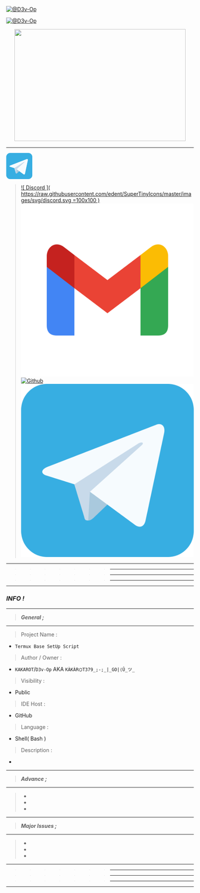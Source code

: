 


[ ![ @D3v-Op ]( https://avatars.githubusercontent.com/u/77237764?s=200&v=4 ) ]( https://github.com/organizations/Dev_Op/ )

<ORG-LOGO>
<A align='center' href='https://github.com/organizations/Dev_Op/' target='blank' width='70%' >
    <IMG alt='@D3v-Op' src='https://avatars.githubusercontent.com/u/77237764?s=200&v=4' />
</A>
</ORG-LOGO>

<p align="center">
  <img width="460" height="300" src="http://www.fillmurray.com/460/300">
</p>


___



><telegram>
 <A href='https://t.me/KAKAROT379'  >
 <img align='center'
  src='https://raw.githubusercontent.com/edent/SuperTinyIcons/master/images/svg/telegram.svg'
  alt='@KAKAROT379'
  height='70'
  width='70'
 />
 </A >
 </telegram>

> [ ![ Discord ]( https://raw.githubusercontent.com/edent/SuperTinyIcons/master/images/svg/discord.svg =100x100 ) ](  )
> [ ![ E-Mail ]( https://raw.githubusercontent.com/edent/SuperTinyIcons/master/images/svg/gmail.svg ) ]( kakarot.379@outlook.com )
> [ ![ Github ]( https://camo.githubusercontent.com/b079fe922f00c4b86f1b724fbc2e8141c468794ce8adbc9b7456e5e1ad09c622/68747470733a2f2f6564656e742e6769746875622e696f2f537570657254696e7949636f6e732f696d616765732f7376672f6769746875622e737667 ) ]( https://github.com/organizations/Dev_Op/ )
> [ ![ Telegram ]( https://raw.githubusercontent.com/edent/SuperTinyIcons/master/images/svg/telegram.svg ) ]( https://t.me/KAKAROT379 )
___
>>>>>>> ___

>>>>>>> ___

>>>>>>> ___
___



### ***INFO !***
___
> ***General ;***
___

> Project Name :
 - ```Termux Base SetUp Script```
> Author / Owner :
 - ```KAKAROT```/```D3v-Op``` AKA ```KÀKÀR⌬T379_;-;_|_GO|⟨Û_ツ_```
> Visibility :
 - Public
> IDE Host :
 - GitHub
> Language :
   - Shell( Bash )
> Description :
 - 
___
>***Advance ;***
___
> -
> -
> -
___
>***Major Issues ;***
___
> -
> -
> -
___
>>>>>>> ___

>>>>>>> ___

>>>>>>> ___
___
